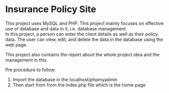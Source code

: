 # Insurance Policy Site
This project uses MySQL and PHP. This project mainly focuses on effective use of database and data in it, i.e. database management.  
In this project, a person can enter the client details as well as their policy data. The user can view, edit, and delete the data in the database using the web page.

This project also contains the report about the whole project idea and the management in this. 

Pre procedure to follow:
1. Import the database in the localhost/phpmyadmin
2. Then start from from the index.php file which is the home page
